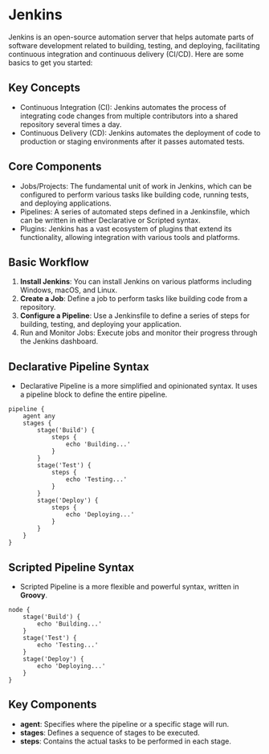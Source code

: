 # Jenkins

Jenkins is an open-source automation server that helps automate parts of software development related to building, testing, and deploying, facilitating continuous integration and continuous delivery (CI/CD). Here are some basics to get you started:

## Key Concepts

- Continuous Integration (CI): Jenkins automates the process of integrating code changes from multiple contributors into a shared repository several times a day.
- Continuous Delivery (CD): Jenkins automates the deployment of code to production or staging environments after it passes automated tests.

## Core Components

- Jobs/Projects: The fundamental unit of work in Jenkins, which can be configured to perform various tasks like building code, running tests, and deploying applications.
- Pipelines: A series of automated steps defined in a Jenkinsfile, which can be written in either Declarative or Scripted syntax.
- Plugins: Jenkins has a vast ecosystem of plugins that extend its functionality, allowing integration with various tools and platforms.
  
## Basic Workflow

1. **Install Jenkins**: You can install Jenkins on various platforms including Windows, macOS, and Linux.
2. **Create a Job**: Define a job to perform tasks like building code from a repository.
3. **Configure a Pipeline**: Use a Jenkinsfile to define a series of steps for building, testing, and deploying your application.
4. Run and Monitor Jobs: Execute jobs and monitor their progress through the Jenkins dashboard.

## Declarative Pipeline Syntax

- Declarative Pipeline is a more simplified and opinionated syntax. It uses a pipeline block to define the entire pipeline.

```
pipeline {
    agent any
    stages {
        stage('Build') {
            steps {
                echo 'Building...'
            }
        }
        stage('Test') {
            steps {
                echo 'Testing...'
            }
        }
        stage('Deploy') {
            steps {
                echo 'Deploying...'
            }
        }
    }
}
```
## Scripted Pipeline Syntax

- Scripted Pipeline is a more flexible and powerful syntax, written in **Groovy**.
```
node {
    stage('Build') {
        echo 'Building...'
    }
    stage('Test') {
        echo 'Testing...'
    }
    stage('Deploy') {
        echo 'Deploying...'
    }
}
```

## Key Components

- **agent**: Specifies where the pipeline or a specific stage will run.
- **stages**: Defines a sequence of stages to be executed.
- **steps**: Contains the actual tasks to be performed in each stage.
